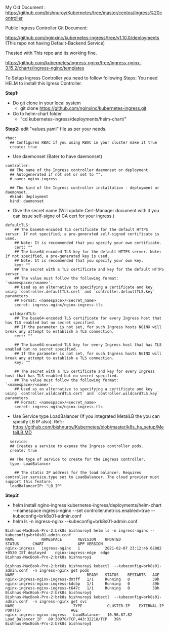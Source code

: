 

My Old Document : https://github.com/bishnuroy/Kubernetes/tree/master/centos/Ingress%20controller

Public Ingress Controller Git Document:

https://github.com/nginxinc/kubernetes-ingress/tree/v1.10.0/deployments (This repo not having Default-Backend Service)

Thested with This repo and its working fine.

https://github.com/kubernetes/ingress-nginx/tree/ingress-nginx-3.15.2/charts/ingress-nginx/templates


To Setup Ingress Controller you need to follow following Steps:  You need HELM to install this Igress Controller.

**Step1:**
 - Do git clone in your local system
   - git clone https://github.com/nginxinc/kubernetes-ingress.git
 - Go to helm-chart folder 
   - "cd kubernetes-ingress/deployments/helm-chart/"
   
**Step2:** edit "values.yaml" file as per your needs.

```
rbac:
  ## Configures RBAC if you using RBAC in your cluster make it true
  create: true
```
  - Use daemonset (Bater to have daemonset) 
```
controller:
  ## The name of the Ingress controller daemonset or deployment.
  ## Autogenerated if not set or set to "".
  # name: nginx-ingress

  ## The kind of the Ingress controller installation - deployment or daemonset.
  #kind: deployment
  kind: daemonset
```
  - Give the secret name (Will update Cert-Manager document with it you can issue self-signe of CA cert for your ingress.)
```
defaultTLS:
    ## The base64-encoded TLS certificate for the default HTTPS server. If not specified, a pre-generated self-signed certificate is used.
    ## Note: It is recommended that you specify your own certificate.
    cert: ""
    ## The base64-encoded TLS key for the default HTTPS server. Note: If not specified, a pre-generated key is used.
    ## Note: It is recommended that you specify your own key.
    key: "" 
    ## The secret with a TLS certificate and key for the default HTTPS server.
    ## The value must follow the following format: `<namespace>/<name>`.
    ## Used as an alternative to specifying a certificate and key using `controller.defaultTLS.cert` and `controller.defaultTLS.key` parameters.
    ## Format: <namespace>/<secret_name>
    secret: ingress-nginx/nginx-ingress-tls

  wildcardTLS:
    ## The base64-encoded TLS certificate for every Ingress host that has TLS enabled but no secret specified.
    ## If the parameter is not set, for such Ingress hosts NGINX will break any attempt to establish a TLS connection.
    cert: ""

    ## The base64-encoded TLS key for every Ingress host that has TLS enabled but no secret specified.
    ## If the parameter is not set, for such Ingress hosts NGINX will break any attempt to establish a TLS connection.
    key: ""

    ## The secret with a TLS certificate and key for every Ingress host that has TLS enabled but no secret specified.
    ## The value must follow the following format: `<namespace>/<name>`.
    ## Used as an alternative to specifying a certificate and key using `controller.wildcardTLS.cert` and `controller.wildcardTLS.key` parameters.
    ## Format: <namespace>/<secret_name>
    secret: ingress-nginx/nginx-ingress-tls
```

  - Use Service type LoadBalancer (If you integrated MetalLB the you can specify LB IP also). Ref:- https://github.com/bishnuroy/Kubernetes/blob/master/k8s_ha_setup/MetalLB.MD
  ```
    service:
    ## Creates a service to expose the Ingress controller pods.
    create: true

    ## The type of service to create for the Ingress controller.
    type: LoadBalancer
  ```
  ```
      ## The static IP address for the load balancer. Requires controller.service.type set to LoadBalancer. The cloud provider must support this feature.
    loadBalancerIP: "LB_IP"
  ```

**Step3:**

  - helm install nginx-ingress kubernetes-ingress/deployments/helm-chart  --namespace ingress-nginx --set controller.metrics.enabled=true --kubeconfig=brk8s01-admin.conf
  -  helm ls -n ingress-nginx --kubeconfig=brk8s01-admin.conf
```
Bishnus-MacBook-Pro-2:brk8s bishnuroy$ helm ls -n ingress-nginx --kubeconfig=brk8s01-admin.conf
NAME         	NAMESPACE    	REVISION	UPDATED                            	STATUS  	CHART             	APP VERSION
nginx-ingress	ingress-nginx	1       	2021-02-07 23:12:46.62882 +0530 IST	deployed	nginx-ingress-edge	edge       
Bishnus-MacBook-Pro-2:brk8s bishnuroy$
```
```
Bishnus-MacBook-Pro-2:brk8s bishnuroy$ kubectl  --kubeconfig=brk8s01-admin.conf  -n ingress-nginx get pods
NAME                                READY   STATUS    RESTARTS   AGE
nginx-ingress-nginx-ingress-dmtff   1/1     Running   0          39h
nginx-ingress-nginx-ingress-kdcbp   1/1     Running   0          39h
nginx-ingress-nginx-ingress-t647c   1/1     Running   0          39h
Bishnus-MacBook-Pro-2:brk8s bishnuroy$ 
Bishnus-MacBook-Pro-2:brk8s bishnuroy$ kubectl  --kubeconfig=brk8s01-admin.conf  -n ingress-nginx get svc
NAME                          TYPE           CLUSTER-IP    EXTERNAL-IP   PORT(S)                      AGE
nginx-ingress-nginx-ingress   LoadBalancer   10.96.87.82   Load_Balancer_IP   80:30970/TCP,443:32218/TCP   39h
Bishnus-MacBook-Pro-2:brk8s bishnuroy$ 
```
